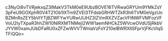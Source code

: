 c3NyOi8vTVRjekxqZ3lMakV3TkM0eE9UbzBOVE16TVRwaGRYUm9YMkZsY3pFeU9GOXphR0V4T21Ob1lXTm9ZVEl3TFdsbGRHWTZkR3h6TVM0eVgzUnBZMnRsZEY5bVlYTjBZWFYwYURwUlJHZ3lZVmRXZVZacVFtNWFVMFozVFVoU2IyTXpaR3hhZW10NlRXMTNMejl2WW1aemNHCkZ5WVcwOVdUSjRkbVJYVW0xamJUbDFaRU0xZFZwWVVTWnlaVzFoY210elBWRXllSFprVjFKcVlqSTFiQQo=
